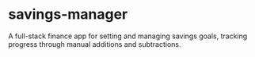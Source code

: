 # savings-manager
A full-stack finance app for setting and managing savings goals, tracking progress through manual additions and subtractions.
